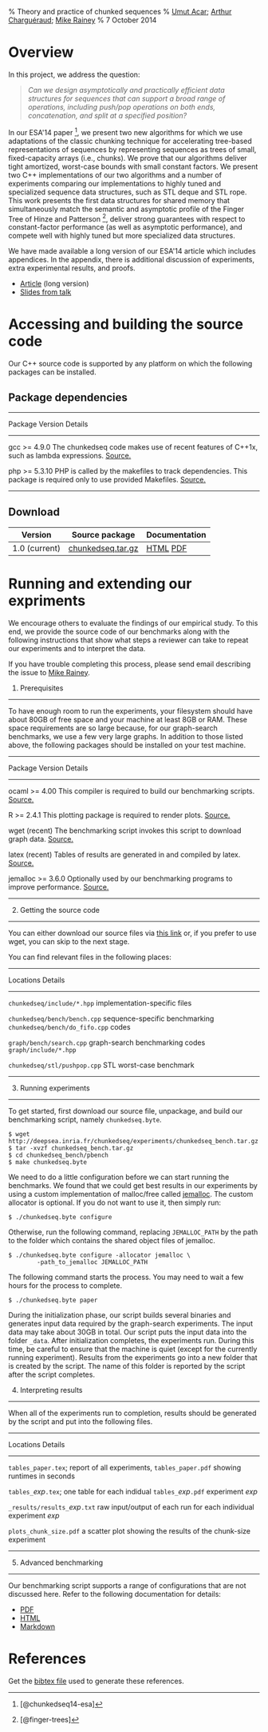 % Theory and practice of chunked sequences
% [Umut Acar](http://www.umut-acar.org/); 
  [Arthur Charguéraud](http://www.chargueraud.org/); 
  [Mike Rainey](http://gallium.inria.fr/~rainey/)
% 7 October 2014

Overview
========

In this project, we address the question: 

> *Can we design asymptotically and practically efficient data structures
> for sequences that can support a broad range of operations, including
> push/pop operations on both ends, concatenation, and split at a
> specified position?*

In our ESA'14 paper [^1], we present two new algorithms for which we use
adaptations of the classic chunking technique for accelerating
tree-based representations of sequences by representing sequences as
trees of small, fixed-capacity arrays (i.e., chunks). We prove that
our algorithms deliver tight amortized, worst-case bounds with small
constant factors. We present two C++ implementations of our two
algorithms and a number of experiments comparing our implementations
to highly tuned and specialized sequence data structures, such as STL
deque and STL rope. This work presents the first data structures for
shared memory that simultaneously match the semantic and asymptotic
profile of the Finger Tree of Hinze and Patterson [^2], deliver strong
guarantees with respect to constant-factor performance (as well as
asymptotic performance), and compete well with highly tuned but more
specialized data structures.

We have made available a long version of our ESA'14 article which
includes appendices. In the appendix, there is additional discussion
of experiments, extra experimental results, and proofs.

- [Article](http://deepsea.inria.fr/chunkedseq/esa-2014-long.pdf) (long version)
- [Slides from talk](http://www.chargueraud.org/talks/2014_09_08_talk_esa_chunked.pdf)

Accessing and building the source code
======================================

Our C++ source code is supported by any platform on which the
following packages can be installed.

Package dependencies
--------------------

--------------------------------------------------------------
Package   Version      Details                                
-------   ----------   ---------------------------------------
gcc        >= 4.9.0    The chunkedseq code makes use of recent
                       features of C++1x, such as lambda
                       expressions.
                       [Source.](http://gcc.gnu.org/)

php        >= 5.3.10   PHP is called by the makefiles to track 
                       dependencies. This package is required 
                       only to use provided Makefiles.
                       [Source.](http://www.php.net/)

--------------------------------------------------------------

Download
--------

| Version       | Source package                                        | Documentation                                                    |
|---------------|-------------------------------------------------------|------------------------------------------------------------------|
| 1.0 (current) | [chunkedseq.tar.gz](packages/chunkedseq.tar.gz)       | [HTML](doc/html/index.html) [PDF](doc/latex/refman.pdf)          |

Running and extending our expriments
====================================

We encourage others to evaluate the findings of our empirical
study. To this end, we provide the source code of our benchmarks along
with the following instructions that show what steps a reviewer can
take to repeat our experiments and to interpret the data.

If you have trouble completing this process, please send email
describing the issue to [Mike Rainey](mailto:mike.rainey@inria.fr).

1. Prerequisites
----------------

To have enough room to run the experiments, your filesystem should
have about 80GB of free space and your machine at least 8GB or
RAM. These space requirements are so large because, for our
graph-search benchmarks, we use a few very large graphs. In addition
to those listed above, the following packages should be installed on
your test machine.

---------------------------------------------------------------------
Package   Version      Details                                
-------   ----------   ----------------------------------------------
ocaml     >= 4.00      This compiler is required to build our
                       benchmarking scripts. 
                       [Source.](http://www.ocaml.org/)

R         >= 2.4.1     This plotting package is required to
                       render plots.
                       [Source.](http://www.r-project.org/)

wget      (recent)     The benchmarking script invokes this 
                       script to download graph data.
                       [Source.](http://www.gnu.org/software/wget/)

latex     (recent)     Tables of results are generated in
                       and compiled by latex.
                       [Source.](http://www.latex-project.org/)

jemalloc  >= 3.6.0     Optionally used by our benchmarking
                       programs to improve performance. 
                       [Source.](http://www.canonware.com/jemalloc/)

---------------------------------------------------------------------

2. Getting the source code
--------------------------

You can either download our source files via [this
link](http://deepsea.inria.fr/chunkedseq/experiments/chunkedseq_bench.tar.gz) or,
if you prefer to use wget, you can skip to the next stage.

You can find relevant files in the following places:

---------------------------------------------------------------------
Locations                          Details
---------                          -----------------------------------
`chunkedseq/include/*.hpp`         implementation-specific files

`chunkedseq/bench/bench.cpp`       sequence-specific benchmarking 
`chunkedseq/bench/do_fifo.cpp`     codes

`graph/bench/search.cpp`           graph-search benchmarking codes
`graph/include/*.hpp`

`chunkedseq/stl/pushpop.cpp`       STL worst-case benchmark

---------------------------------------------------------------------

3. Running experiments
----------------------

To get started, first download our source file, unpackage, and build
our benchmarking script, namely `chunkedseq.byte`.

    $ wget http://deepsea.inria.fr/chunkedseq/experiments/chunkedseq_bench.tar.gz
    $ tar -xvzf chunkedseq_bench.tar.gz
    $ cd chunkedseq_bench/pbench
    $ make chunkedseq.byte

We need to do a little configuration before we can start running the
benchmarks. We found that we could get best results in our experiments
by using a custom implementation of malloc/free called
[jemalloc](http://www.canonware.com/jemalloc/). The custom allocator
is optional. If you do not want to use it, then simply run:

    $ ./chunkedseq.byte configure

Otherwise, run the following command, replacing `JEMALLOC_PATH` by the
path to the folder which contains the shared object files of jemalloc.

    $ ./chunkedseq.byte configure -allocator jemalloc \
            -path_to_jemalloc JEMALLOC_PATH

The following command starts the process. You may need to wait a few
hours for the process to complete.

    $ ./chunkedseq.byte paper

During the initialization phase, our script builds several binaries
and generates input data required by the graph-search experiments. The
input data may take about 30GB in total. Our script puts the input
data into the folder `_data`. After initialization completes, the
experiments run. During this time, be careful to ensure that the
machine is quiet (except for the currently running
experiment). Results from the experiments go into a new folder that is
created by the script. The name of this folder is reported by the
script after the script completes.

4. Interpreting results
-----------------------

When all of the experiments run to completion, results should be 
generated by the script and put into the following files.

---------------------------------------------------------------------
Locations                          Details
---------                          -----------------------------------
`tables_paper.tex`;                report of all experiments,
`tables_paper.pdf`                 showing runtimes in seconds

`tables_`*exp*`.tex`;              one table for each indidual
`tables_`*exp*`.pdf`               experiment *exp*

`_results/results_`*exp*`.txt`     raw input/output of each run for
                                   each individual experiment *exp*

`plots_chunk_size.pdf`             a scatter plot showing the results
                                   of the chunk-size experiment

---------------------------------------------------------------------

5. Advanced benchmarking
------------------------

Our benchmarking script supports a range of configurations that are
not discussed here. Refer to the following documentation for details:

- [PDF](experiments/chunkedseq.pdf) 
- [HTML](experiments/chunkedseq.html) 
- [Markdown](experiments/chunkedseq.md)

References
==========

Get the [bibtex file](chunkedseq.bib) used to generate these
references.

[^1]: [@chunkedseq14-esa]

[^2]: [@finger-trees]